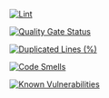 [![Lint](https://github.com/elkinuk/Elkin-Server/actions/workflows/lint.yml/badge.svg?branch=master)](https://github.com/elkinuk/Elkin-Server/actions/workflows/lint.yml)

[![Quality Gate Status](https://sonarcloud.io/api/project_badges/measure?project=elkinuk_Elkin-Server&metric=alert_status)](https://sonarcloud.io/summary/new_code?id=elkinuk_Elkin-Server)

[![Duplicated Lines (%)](https://sonarcloud.io/api/project_badges/measure?project=elkinuk_Elkin-Server&metric=duplicated_lines_density)](https://sonarcloud.io/summary/new_code?id=elkinuk_Elkin-Server)

[![Code Smells](https://sonarcloud.io/api/project_badges/measure?project=elkinuk_Elkin-Server&metric=code_smells)](https://sonarcloud.io/summary/new_code?id=elkinuk_Elkin-Server)

[![Known Vulnerabilities](https://snyk.io/test/github/elkinuk/Elkin-Server/badge.svg)](https://snyk.io/test/github/elkinuk/Elkin-Server)